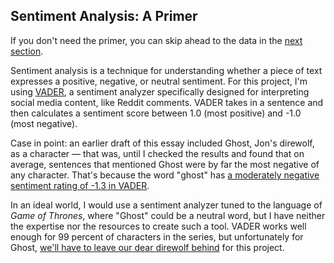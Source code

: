 <h2 id="sentiment-analysis-a-primer">Sentiment Analysis: A Primer</h2>

<aside>

If you don't need the primer, you can skip ahead to the data in the [next section](#the-big-picture).

</aside>

Sentiment analysis is a technique for understanding whether a piece of text expresses a positive, negative, or neutral sentiment. For this project, I'm using [VADER](https://github.com/cjhutto/vaderSentiment), a sentiment analyzer specifically designed for interpreting social media content, like Reddit comments. VADER takes in a sentence and then calculates a sentiment score between 1.0 (most positive) and -1.0 (most negative).

<aside>

Case in point: an earlier draft of this essay included Ghost, Jon's direwolf, as a character &mdash; that was, until I checked the results and found that on average, sentences that mentioned Ghost were by far the most negative of any character. That's because the word "ghost" has [a moderately negative sentiment rating of -1.3 in VADER](https://github.com/cjhutto/vaderSentiment/blob/b045da3c5a29ed130777a16dc78588f53da54a05/vaderSentiment/vader_lexicon.txt#L3254).

In an ideal world, I would use a sentiment analyzer tuned to the language of <cite>Game of Thrones</cite>, where "Ghost" could be a neutral word, but I have neither the expertise nor the resources to create such a tool. VADER works well enough for 99 percent of characters in the series, but unfortunately for Ghost, [we'll have to leave our dear direwolf behind](https://youtu.be/8JFwkRcpukk?t=173) for this project.

</aside>
